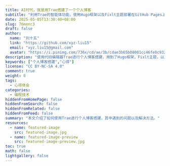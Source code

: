 ```yaml
---
title: AI时代，我是用Trae搭建了一个个人博客
subtitle: "利用Trae的智能体功能，使用Hugo框架以及Fixlt主题部署在GitHub Pages上"
date: 2025-05-05T13:30:40+08:00
slug: 76menc3
draft: false
author:
  name: "刘十五"
  link: "https://github.com/xyz-liu15"
  email: "xyz.liu15@gmail.com"
  avatar: "https://i.pinimg.com/736x/cd/ae/3b/cdae3b65b08001cc46fe0c932e786ea1.jpg"
description: "使用代码编辑器Trae进行个人博客搭建，用到了Hugo框架，Fixlt主题，以及Github Pages"
keywords: ["个人博客搭建","心得"]
license: "CC BY-NC-SA 4.0"
comment: true
weight: 0
tags:
  - 心得体会
categories:
  - 编程技术
hiddenFromHomePage: false
hiddenFromSearch: false
hiddenFromRelated: false
hiddenFromFeed: false
summary: "本文介绍了如何使用Trae进行个人博客搭建，其中遇到的问题以及解决方法。"
resources:
  - name: featured-image
    src: featured-image.jpg
  - name: featured-image-preview
    src: featured-image-preview.jpg
toc: true
math: false
lightgallery: false
---
```

